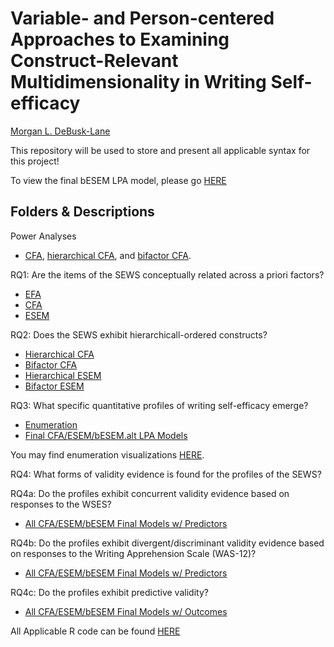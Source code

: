 # Variable- and Person-centered Approaches to Examining Construct-Relevant Multidimensionality in Writing Self-efficacy  
[Morgan L. DeBusk-Lane](http://www.mldebusklane.com)

This repository will be used to store and present all applicable syntax for this project!

To view the final bESEM LPA model, please go [HERE](https://debusklaneml.github.io/bESEM.alt.final.html)

## Folders & Descriptions
Power Analyses

* [CFA](https://github.com/debusklaneml/hatch/blob/master/Power_Analyses/CFA.inp), [hierarchical CFA](https://github.com/debusklaneml/hatch/blob/master/Power_Analyses/hCFA.inp), and [bifactor CFA](https://github.com/debusklaneml/hatch/blob/master/Power_Analyses/biCFA.inp).

RQ1: Are the items of the SEWS conceptually related across a priori factors?

* [EFA](https://github.com/debusklaneml/hatch/tree/master/RQ1/EFA)
* [CFA](https://github.com/debusklaneml/hatch/tree/master/RQ1/CFA)
* [ESEM](https://github.com/debusklaneml/hatch/tree/master/RQ1/ESEM)

RQ2: Does the SEWS exhibit hierarchicall-ordered constructs?

* [Hierarchical CFA](https://github.com/debusklaneml/hatch/tree/master/RQ2/hCFA)
* [Bifactor CFA](https://github.com/debusklaneml/hatch/tree/master/RQ2/bCFA)
* [Hierarchical ESEM](https://github.com/debusklaneml/hatch/tree/master/RQ2/hESEM)
* [Bifactor ESEM](https://github.com/debusklaneml/hatch/tree/master/RQ2/bESEM)
  
RQ3: What specific quantitative profiles of writing self-efficacy emerge?

* [Enumeration](https://github.com/debusklaneml/hatch/tree/master/RQ3/Enumeration)
* [Final CFA/ESEM/bESEM.alt LPA Models](https://github.com/debusklaneml/hatch/tree/master/RQ3/Full.Sample)

You may find enumeration visualizations [HERE](https://debusklaneml.github.io).

RQ4: What forms of validity evidence is found for the profiles of the SEWS?

RQ4a: Do the profiles exhibit concurrent validity evidence based on responses to the WSES?

* [All CFA/ESEM/bESEM Final Models w/ Predictors](https://github.com/debusklaneml/hatch/tree/master/RQ4/Predictors.Outcomes)

RQ4b: Do the profiles exhibit divergent/discriminant validity evidence based on responses to the Writing Apprehension Scale (WAS-12)?

* [All CFA/ESEM/bESEM Final Models w/ Predictors](https://github.com/debusklaneml/hatch/tree/master/RQ4/Predictors.Outcomes)

RQ4c: Do the profiles exhibit predictive validity?

* [All CFA/ESEM/bESEM Final Models w/ Outcomes](https://github.com/debusklaneml/hatch/tree/master/RQ4/Predictors.Outcomes)

All Applicable R code can be found [HERE](https://github.com/debusklaneml/hatch/tree/master/Rstats)


